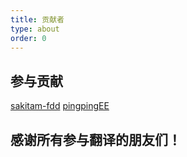 ```yaml
---
title: 贡献者
type: about
order: 0
---
```


## 参与贡献
[sakitam-fdd](https://github.com/sakitam-fdd)
[pingpingEE](https://github.com/pingpingEE)

## 感谢所有参与翻译的朋友们！
